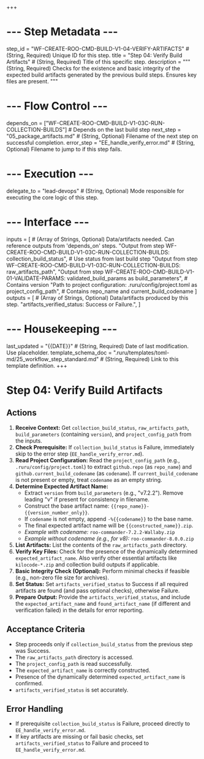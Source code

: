 +++
# --- Step Metadata ---
step_id = "WF-CREATE-ROO-CMD-BUILD-V1-04-VERIFY-ARTIFACTS" # (String, Required) Unique ID for this step.
title = "Step 04: Verify Build Artifacts" # (String, Required) Title of this specific step.
description = """
(String, Required) Checks for the existence and basic integrity of the expected
build artifacts generated by the previous build steps. Ensures key files are present.
"""

# --- Flow Control ---
depends_on = ["WF-CREATE-ROO-CMD-BUILD-V1-03C-RUN-COLLECTION-BUILDS"] # Depends on the last build step
next_step = "05_package_artifacts.md" # (String, Optional) Filename of the next step on successful completion.
error_step = "EE_handle_verify_error.md" # (String, Optional) Filename to jump to if this step fails.

# --- Execution ---
delegate_to = "lead-devops" # (String, Optional) Mode responsible for executing the core logic of this step.

# --- Interface ---
inputs = [ # (Array of Strings, Optional) Data/artifacts needed. Can reference outputs from 'depends_on' steps.
    "Output from step WF-CREATE-ROO-CMD-BUILD-V1-03C-RUN-COLLECTION-BUILDS: collection_build_status", # Use status from last build step
    "Output from step WF-CREATE-ROO-CMD-BUILD-V1-03C-RUN-COLLECTION-BUILDS: raw_artifacts_path",
    "Output from step WF-CREATE-ROO-CMD-BUILD-V1-01-VALIDATE-PARAMS: validated_build_params as build_parameters", # Contains version
    "Path to project configuration: .ruru/config/project.toml as project_config_path", # Contains repo_name and current_build_codename
]
outputs = [ # (Array of Strings, Optional) Data/artifacts produced by this step.
    "artifacts_verified_status: Success or Failure.",
]

# --- Housekeeping ---
last_updated = "{{DATE}}" # (String, Required) Date of last modification. Use placeholder.
template_schema_doc = ".ruru/templates/toml-md/25_workflow_step_standard.md" # (String, Required) Link to this template definition.
+++

# Step 04: Verify Build Artifacts

## Actions

1.  **Receive Context:** Get `collection_build_status`, `raw_artifacts_path`, `build_parameters` (containing `version`), and `project_config_path` from the inputs.
2.  **Check Prerequisite:** If `collection_build_status` is Failure, immediately skip to the error step (`EE_handle_verify_error.md`).
3.  **Read Project Configuration:** Read the `project_config_path` (e.g., `.ruru/config/project.toml`) to extract `github.repo` (as `repo_name`) and `github.current_build_codename` (as `codename`). If `current_build_codename` is not present or empty, treat `codename` as an empty string.
4.  **Determine Expected Artifact Name:**
    *   Extract `version` from `build_parameters` (e.g., "v7.2.2"). Remove leading "v" if present for consistency in filename.
    *   Construct the base artifact name: `{{repo_name}}-{{version_number_only}}`.
    *   If `codename` is not empty, append `-%{{codename}}` to the base name.
    *   The final expected artifact name will be `{{constructed_name}}.zip`.
    *   *Example with codename:* `roo-commander-7.2.2-Wallaby.zip`
    *   *Example without codename (e.g., for v8):* `roo-commander-8.0.0.zip`
5.  **List Artifacts:** List the contents of the `raw_artifacts_path` directory.
6.  **Verify Key Files:** Check for the presence of the dynamically determined `expected_artifact_name`. Also verify other essential artifacts like `kilocode-*.zip` and collection build outputs if applicable.
7.  **Basic Integrity Check (Optional):** Perform minimal checks if feasible (e.g., non-zero file size for archives).
8.  **Set Status:** Set `artifacts_verified_status` to Success if all required artifacts are found (and pass optional checks), otherwise Failure.
9.  **Prepare Output:** Provide the `artifacts_verified_status`, and include the `expected_artifact_name` and `found_artifact_name` (if different and verification failed) in the details for error reporting.

## Acceptance Criteria

*   Step proceeds only if `collection_build_status` from the previous step was Success.
*   The `raw_artifacts_path` directory is accessed.
*   The `project_config_path` is read successfully.
*   The `expected_artifact_name` is correctly constructed.
*   Presence of the dynamically determined `expected_artifact_name` is confirmed.
*   `artifacts_verified_status` is set accurately.

## Error Handling

*   If prerequisite `collection_build_status` is Failure, proceed directly to `EE_handle_verify_error.md`.
*   If key artifacts are missing or fail basic checks, set `artifacts_verified_status` to Failure and proceed to `EE_handle_verify_error.md`.
